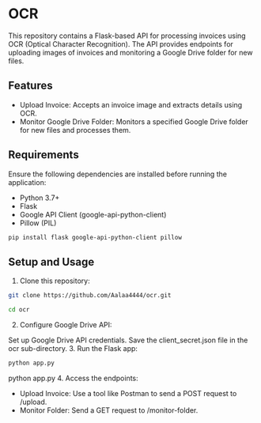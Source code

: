 # OCR 
This repository contains a Flask-based API for processing invoices using OCR (Optical Character Recognition). The API provides endpoints for uploading images of invoices and monitoring a Google Drive folder for new files.

## Features
* Upload Invoice: Accepts an invoice image and extracts details using OCR.
* Monitor Google Drive Folder: Monitors a specified Google Drive folder for new files and processes them.
## Requirements
Ensure the following dependencies are installed before running the application:

* Python 3.7+
* Flask
* Google API Client (google-api-python-client)
* Pillow (PIL)
```bash
pip install flask google-api-python-client pillow
```
## Setup and Usage
1. Clone this repository:
```bash
git clone https://github.com/Aalaa4444/ocr.git

cd ocr
```
2. Configure Google Drive API:

Set up Google Drive API credentials.
Save the client_secret.json file in the ocr sub-directory.
3. Run the Flask app:

```bash
python app.py
```
python app.py
4. Access the endpoints:

* Upload Invoice: Use a tool like Postman to send a POST request to /upload.
* Monitor Folder: Send a GET request to /monitor-folder.

